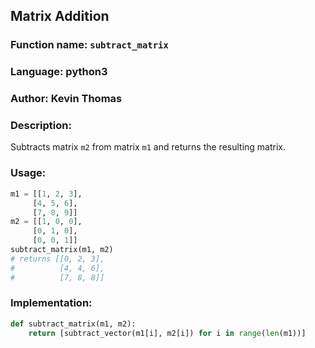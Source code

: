 ## Matrix Addition

### Function name: `subtract_matrix`
### Language: python3
### Author: Kevin Thomas

### Description:
Subtracts matrix `m2` from matrix `m1` and returns the resulting matrix.

### Usage:

```py
m1 = [[1, 2, 3],
     [4, 5, 6],
     [7, 8, 9]]
m2 = [[1, 0, 0],
     [0, 1, 0],
     [0, 0, 1]]
subtract_matrix(m1, m2)
# returns [[0, 2, 3],
#          [4, 4, 6],
#          [7, 8, 8]]
```

### Implementation:
```py
def subtract_matrix(m1, m2):
    return [subtract_vector(m1[i], m2[i]) for i in range(len(m1))]
```